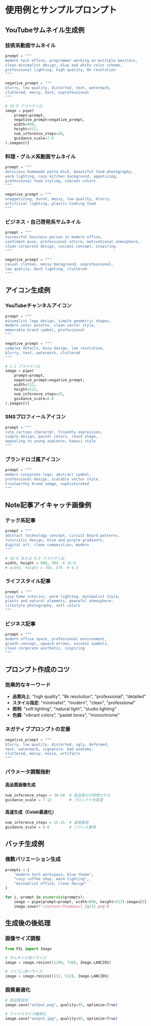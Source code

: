 # 使用例とサンプルプロンプト

## YouTubeサムネイル生成例

### 技術系動画サムネイル
```python
prompt = """
modern tech office, programmer working on multiple monitors, 
clean minimalist design, blue and white color scheme, 
professional lighting, high quality, 8k resolution
"""

negative_prompt = """
blurry, low quality, distorted, text, watermark, 
cluttered, messy, dark, unprofessional
"""

# 16:9 アスペクト比
image = pipe(
    prompt=prompt,
    negative_prompt=negative_prompt,
    width=896,
    height=512,
    num_inference_steps=20,
    guidance_scale=7.5
).images[0]
```

### 料理・グルメ系動画サムネイル
```python
prompt = """
delicious homemade pasta dish, beautiful food photography, 
warm lighting, cozy kitchen background, appetizing, 
professional food styling, vibrant colors
"""

negative_prompt = """
unappetizing, burnt, messy, low quality, blurry, 
artificial lighting, plastic-looking food
"""
```

### ビジネス・自己啓発系サムネイル
```python
prompt = """
successful business person in modern office, 
confident pose, professional attire, motivational atmosphere, 
clean corporate design, success concept, inspiring
"""

negative_prompt = """
casual clothes, messy background, unprofessional, 
low quality, dark lighting, cluttered
"""
```

## アイコン生成例

### YouTubeチャンネルアイコン
```python
prompt = """
minimalist logo design, simple geometric shapes, 
modern color palette, clean vector style, 
memorable brand symbol, professional
"""

negative_prompt = """
complex details, busy design, low resolution, 
blurry, text, watermark, cluttered
"""

# 1:1 アスペクト比
image = pipe(
    prompt=prompt,
    negative_prompt=negative_prompt,
    width=512,
    height=512,
    num_inference_steps=25,
    guidance_scale=8.0
).images[0]
```

### SNSプロフィールアイコン
```python
prompt = """
cute cartoon character, friendly expression, 
simple design, pastel colors, round shape, 
appealing to young audience, kawaii style
"""
```

### ブランドロゴ風アイコン
```python
prompt = """
modern corporate logo, abstract symbol, 
professional design, scalable vector style, 
trustworthy brand image, sophisticated
"""
```

## Note記事アイキャッチ画像例

### テック系記事
```python
prompt = """
abstract technology concept, circuit board patterns, 
futuristic design, blue and purple gradients, 
digital art, clean composition, modern
"""

# 16:9 または 4:3 アスペクト比
width, height = 896, 504  # 16:9
# width, height = 768, 576  # 4:3
```

### ライフスタイル記事
```python
prompt = """
cozy home interior, warm lighting, minimalist style, 
plants and natural elements, peaceful atmosphere, 
lifestyle photography, soft colors
"""
```

### ビジネス記事
```python
prompt = """
modern office space, professional environment, 
growth concept, upward arrows, success symbols, 
clean corporate aesthetic, inspiring
"""
```

## プロンプト作成のコツ

### 効果的なキーワード
- **品質向上**: "high quality", "8k resolution", "professional", "detailed"
- **スタイル指定**: "minimalist", "modern", "clean", "professional"
- **照明**: "soft lighting", "natural light", "studio lighting"
- **色調**: "vibrant colors", "pastel tones", "monochrome"

### ネガティブプロンプトの定番
```python
negative_prompt = """
blurry, low quality, distorted, ugly, deformed, 
text, watermark, signature, bad anatomy, 
cluttered, messy, noise, artifacts
"""
```

### パラメータ調整指針

#### 高品質画像生成
```python
num_inference_steps = 30-50  # 高品質だが時間かかる
guidance_scale = 7-12        # プロンプト忠実度
```

#### 高速生成（Colab最適化）
```python
num_inference_steps = 15-25  # 速度重視
guidance_scale = 6-8         # バランス重視
```

## バッチ生成例

### 複数バリエーション生成
```python
prompts = [
    "modern tech workspace, blue theme",
    "cozy coffee shop, warm lighting", 
    "minimalist office, clean design"
]

for i, prompt in enumerate(prompts):
    image = pipe(prompt=prompt, width=896, height=512).images[0]
    image.save(f"/content/thumbnail_{i+1}.png")
```

## 生成後の後処理

### 画像サイズ調整
```python
from PIL import Image

# サムネイル用リサイズ
image = image.resize((1280, 720), Image.LANCZOS)

# アイコン用リサイズ  
image = image.resize((512, 512), Image.LANCZOS)
```

### 画質最適化
```python
# 高品質保存
image.save("output.png", quality=95, optimize=True)

# ファイルサイズ最適化
image.save("output.jpg", quality=85, optimize=True)
```